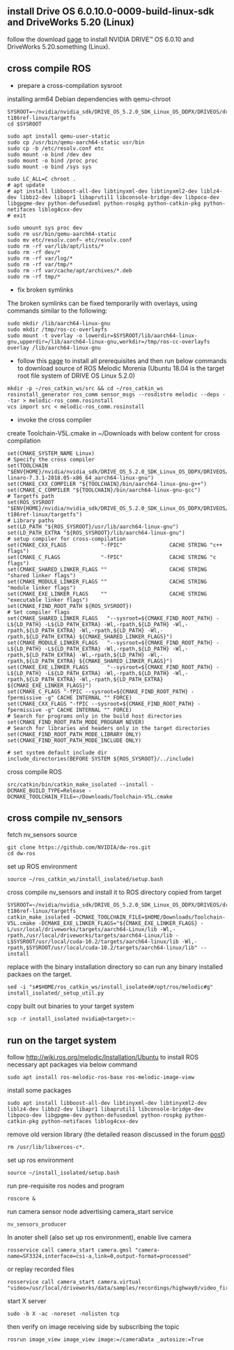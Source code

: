 ## install Drive OS 6.0.10.0-0009-build-linux-sdk and DriveWorks 5.20 (Linux)
follow the download [page](https://developer.nvidia.com/drive/downloads) to install NVIDIA DRIVE™ OS 6.0.10 and DriveWorks 5.20.something (Linux). 

## cross compile ROS 
* prepare a cross-compilation sysroot

installing arm64 Debian dependencies with qemu-chroot

```
SYSROOT=~/nvidia/nvidia_sdk/DRIVE_OS_5.2.0_SDK_Linux_OS_DDPX/DRIVEOS/drive-t186ref-linux/targetfs
cd $SYSROOT

sudo apt install qemu-user-static
sudo cp /usr/bin/qemu-aarch64-static usr/bin
sudo cp -b /etc/resolv.conf etc
sudo mount -o bind /dev dev
sudo mount -o bind /proc proc
sudo mount -o bind /sys sys

sudo LC_ALL=C chroot .
# apt update
# apt install libboost-all-dev libtinyxml-dev libtinyxml2-dev liblz4-dev libbz2-dev libapr1 libaprutil1 libconsole-bridge-dev libpoco-dev libgpgme-dev python-defusedxml python-rospkg python-catkin-pkg python-netifaces liblog4cxx-dev
# exit

sudo umount sys proc dev 
sudo rm usr/bin/qemu-aarch64-static
sudo mv etc/resolv.conf~ etc/resolv.conf
sudo rm -rf var/lib/apt/lists/*
sudo rm -rf dev/*
sudo rm -rf var/log/*
sudo rm -rf var/tmp/*
sudo rm -rf var/cache/apt/archives/*.deb
sudo rm -rf tmp/*
```

* fix broken symlinks

The broken symlinks can be fixed temporarily with overlays, using commands similar to the following:
```
sudo mkdir /lib/aarch64-linux-gnu
sudo mkdir /tmp/ros-cc-overlayfs
sudo mount -t overlay -o lowerdir=$SYSROOT/lib/aarch64-linux-gnu,upperdir=/lib/aarch64-linux-gnu,workdir=/tmp/ros-cc-overlayfs overlay /lib/aarch64-linux-gnu
```

* follow this [page](http://wiki.ros.org/melodic/Installation/Source) to install all prerequisites and then run below commands to download source of ROS Melodic Morenia (Ubuntu 18.04 is the target root file system of DRIVE OS Linux 5.2.0)

```
mkdir -p ~/ros_catkin_ws/src && cd ~/ros_catkin_ws
rosinstall_generator ros_comm sensor_msgs --rosdistro melodic --deps --tar > melodic-ros_comm.rosinstall 
vcs import src < melodic-ros_comm.rosinstall
```

* invoke the cross compiler

create Toolchain-V5L.cmake in ~/Downloads with below content for cross compilation

```
set(CMAKE_SYSTEM_NAME Linux) 
# Specify the cross compiler 
set(TOOLCHAIN "$ENV{HOME}/nvidia/nvidia_sdk/DRIVE_OS_5.2.0_SDK_Linux_OS_DDPX/DRIVEOS/toolchains/gcc-linaro-7.3.1-2018.05-x86_64_aarch64-linux-gnu") 
set(CMAKE_CXX_COMPILER "${TOOLCHAIN}/bin/aarch64-linux-gnu-g++") 
set(CMAKE_C_COMPILER "${TOOLCHAIN}/bin/aarch64-linux-gnu-gcc") 
# Targetfs path 
set(ROS_SYSROOT "$ENV{HOME}/nvidia/nvidia_sdk/DRIVE_OS_5.2.0_SDK_Linux_OS_DDPX/DRIVEOS/drive-t186ref-linux/targetfs") 
# Library paths 
set(LD_PATH "${ROS_SYSROOT}/usr/lib/aarch64-linux-gnu") 
set(LD_PATH_EXTRA "${ROS_SYSROOT}/lib/aarch64-linux-gnu") 
# setup compiler for cross-compilation 
set(CMAKE_CXX_FLAGS           "-fPIC"               CACHE STRING "c++ flags") 
set(CMAKE_C_FLAGS             "-fPIC"               CACHE STRING "c flags") 
set(CMAKE_SHARED_LINKER_FLAGS ""                    CACHE STRING "shared linker flags") 
set(CMAKE_MODULE_LINKER_FLAGS ""                    CACHE STRING "module linker flags") 
set(CMAKE_EXE_LINKER_FLAGS    ""                    CACHE STRING "executable linker flags") 
set(CMAKE_FIND_ROOT_PATH ${ROS_SYSROOT}) 
# Set compiler flags 
set(CMAKE_SHARED_LINKER_FLAGS   "--sysroot=${CMAKE_FIND_ROOT_PATH} -L${LD_PATH} -L${LD_PATH_EXTRA} -Wl,-rpath,${LD_PATH} -Wl,-rpath,${LD_PATH_EXTRA} -Wl,-rpath,${LD_PATH} -Wl,-rpath,${LD_PATH_EXTRA} ${CMAKE_SHARED_LINKER_FLAGS}") 
set(CMAKE_MODULE_LINKER_FLAGS   "--sysroot=${CMAKE_FIND_ROOT_PATH} -L${LD_PATH} -L${LD_PATH_EXTRA} -Wl,-rpath,${LD_PATH} -Wl,-rpath,${LD_PATH_EXTRA} -Wl,-rpath,${LD_PATH} -Wl,-rpath,${LD_PATH_EXTRA} ${CMAKE_SHARED_LINKER_FLAGS}") 
set(CMAKE_EXE_LINKER_FLAGS      "--sysroot=${CMAKE_FIND_ROOT_PATH} -L${LD_PATH} -L${LD_PATH_EXTRA} -Wl,-rpath,${LD_PATH} -Wl,-rpath,${LD_PATH_EXTRA} -Wl,-rpath,${LD_PATH_EXTRA} ${CMAKE_EXE_LINKER_FLAGS}") 
set(CMAKE_C_FLAGS "-fPIC --sysroot=${CMAKE_FIND_ROOT_PATH} -fpermissive -g" CACHE INTERNAL "" FORCE) 
set(CMAKE_CXX_FLAGS "-fPIC --sysroot=${CMAKE_FIND_ROOT_PATH} -fpermissive -g" CACHE INTERNAL "" FORCE) 
# Search for programs only in the build host directories 
set(CMAKE_FIND_ROOT_PATH_MODE_PROGRAM NEVER) 
# Search for libraries and headers only in the target directories 
set(CMAKE_FIND_ROOT_PATH_MODE_LIBRARY ONLY) 
set(CMAKE_FIND_ROOT_PATH_MODE_INCLUDE ONLY) 

# set system default include dir
include_directories(BEFORE SYSTEM ${ROS_SYSROOT}/../include)
```
cross compile ROS

```
src/catkin/bin/catkin_make_isolated --install -DCMAKE_BUILD_TYPE=Release -DCMAKE_TOOLCHAIN_FILE=~/Downloads/Toolchain-V5L.cmake 

```
## cross compile nv_sensors
fetch nv_sensors source
```
git clone https://github.com/NVIDIA/dw-ros.git
cd dw-ros
```
set up ROS environment
```
source ~/ros_catkin_ws/install_isolated/setup.bash
```
cross compile nv_sensors and install it to ROS directory copied from target
```
SYSROOT=~/nvidia/nvidia_sdk/DRIVE_OS_5.2.0_SDK_Linux_OS_DDPX/DRIVEOS/drive-t186ref-linux/targetfs
catkin_make_isolated -DCMAKE_TOOLCHAIN_FILE=$HOME/Downloads/Toolchain-V5L.cmake -DCMAKE_EXE_LINKER_FLAGS="${CMAKE_EXE_LINKER_FLAGS} -L/usr/local/driveworks/targets/aarch64-Linux/lib -Wl,-rpath,/usr/local/driveworks/targets/aarch64-Linux/lib -L$SYSROOT/usr/local/cuda-10.2/targets/aarch64-linux/lib -Wl,-rpath,$SYSROOT/usr/local/cuda-10.2/targets/aarch64-linux/lib" --install
```
replace with the binary installation directory so can run any binary installed packaes on the target. 
```
sed -i "s#$HOME/ros_catkin_ws/install_isolated#/opt/ros/melodic#g" install_isolated/_setup_util.py
```
copy built out binaries to your target system
```
scp -r install_isolated nvidia@<target>:~
```
## run on the target system
follow http://wiki.ros.org/melodic/Installation/Ubuntu to install ROS necessary apt packages via below command
```
sudo apt install ros-melodic-ros-base ros-melodic-image-view
```
install some packages
```
sudo apt install libboost-all-dev libtinyxml-dev libtinyxml2-dev liblz4-dev libbz2-dev libapr1 libaprutil1 libconsole-bridge-dev libpoco-dev libgpgme-dev python-defusedxml python-rospkg python-catkin-pkg python-netifaces liblog4cxx-dev
```
remove old version library (the detailed reason discussed in the forum [post](https://forums.developer.nvidia.com/t/libgdal-so-has-undefined-symbol/110239/5))
```
rm /usr/lib/libxerces-c*.

```
set up ros environment
```
source ~/install_isolated/setup.bash
```
run pre-requisite ros nodes and program 
```
roscore &
```
run camera sensor node advertising camera_start service
```
nv_sensors_producer
```
In anoter shell (also set up ros environment), enable live camera
```
rosservice call camera_start camera.gmsl "camera-name=SF3324,interface=csi-a,link=0,output-format=processed"
```
or replay recorded files
```
rosservice call camera_start camera.virtual "video=/usr/local/driveworks/data/samples/recordings/highway0/video_first.h264"
```
start X server
```
sudo -b X -ac -noreset -nolisten tcp
```
then verify on image receiving side by subscribing the topic
```
rosrun image_view image_view image:=/cameraData _autosize:=True
```
